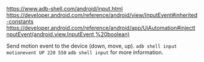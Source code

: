https://www.adb-shell.com/android/input.html
https://developer.android.com/reference/android/view/InputEvent#inherited-constants
https://developer.android.com/reference/android/app/UiAutomation#injectInputEvent(android.view.InputEvent,%20boolean)

Send motion event to the device (down, move, up).
```adb shell input motionevent UP 220 550```
```adb shell input``` for more information.
